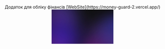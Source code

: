 <p align="center" style='background-image: url(./src/images/layout_bg.webp); background-size: cover; '>
Додаток для обліку фінансів [WebSite](https://money-guard-2.vercel.app/)
 <img width="200px" src="./src/images/layout_bg.webp" alt="qr"/>